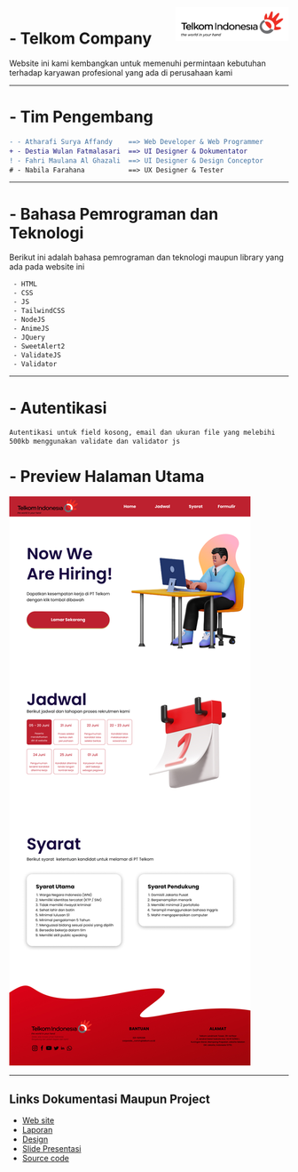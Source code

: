 <a href="https://formpendaftaran.netlify.app">
    <img src="./src/UI/assets/1594112773573_compress_PNG%20Logo%20Sekunder%20Telkom.png" alt="Telkom Indonesia logo" title="Aimeos" align="right" height="60" />
</a>

# - Telkom Company

Website ini kami kembangkan untuk memenuhi permintaan kebutuhan terhadap karyawan profesional yang ada di perusahaan kami

---

# - Tim Pengembang

```diff
- - Atharafi Surya Affandy    ==> Web Developer & Web Programmer
+ - Destia Wulan Fatmalasari  ==> UI Designer & Dokumentator
! - Fahri Maulana Al Ghazali  ==> UI Designer & Design Conceptor
# - Nabila Farahana           ==> UX Designer & Tester
```

---

# - Bahasa Pemrograman dan Teknologi

Berikut ini adalah bahasa pemrograman dan teknologi maupun library yang ada pada website ini

     - HTML
     - CSS
     - JS
     - TailwindCSS
     - NodeJS
     - AnimeJS
     - JQuery
     - SweetAlert2
     - ValidateJS
     - Validator

---

# - Autentikasi

    Autentikasi untuk field kosong, email dan ukuran file yang melebihi 500kb menggunakan validate dan validator js

# - Preview Halaman Utama

[![Aimeos TYPO3 demo](./src/UI/assets/mainPageUI.jpg)](http://typo3.demo.aimeos.org/)

---

## Links Dokumentasi Maupun Project

- [Web site](https://formpendaftaran.netlify.app)
- [Laporan](https://docs.google.com/document/d/1XGC0nfJi1o2XNUkILSqLR8uq3SKGrlIEmbJzueXKgBw/edit)
- [Design](https://www.figma.com/file/hi0JFWkuKQbLd3h48okuoO/Untitled?node-id=2%3A4)
- [Slide Presentasi](https://docs.google.com/presentation/d/15TkydV-cCkR7cZbCfkLPWGdbpXHHWThzDmmsGXbOtww/edit#slide=id.g71fdc4dfea_0_210)
- [Source code](https://github.com/MrNewbie3/tubes-2-tefa8/tree/main/src/UI)
